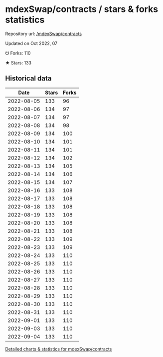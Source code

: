 # mdexSwap/contracts / stars & forks statistics

Repository url: [/mdexSwap/contracts](https://github.com/mdexSwap/contracts)

Updated on Oct 2022, 07

☋ Forks: 110

★ Stars: 133

## Historical data
| Date | Stars | Forks |
|------|-------|-------|
| 2022-08-05 | 133 | 96 | 
| 2022-08-06 | 134 | 97 | 
| 2022-08-07 | 134 | 97 | 
| 2022-08-08 | 134 | 98 | 
| 2022-08-09 | 134 | 100 | 
| 2022-08-10 | 134 | 101 | 
| 2022-08-11 | 134 | 101 | 
| 2022-08-12 | 134 | 102 | 
| 2022-08-13 | 134 | 105 | 
| 2022-08-14 | 134 | 106 | 
| 2022-08-15 | 134 | 107 | 
| 2022-08-16 | 133 | 108 | 
| 2022-08-17 | 133 | 108 | 
| 2022-08-18 | 133 | 108 | 
| 2022-08-19 | 133 | 108 | 
| 2022-08-20 | 133 | 108 | 
| 2022-08-21 | 133 | 108 | 
| 2022-08-22 | 133 | 109 | 
| 2022-08-23 | 133 | 109 | 
| 2022-08-24 | 133 | 110 | 
| 2022-08-25 | 133 | 110 | 
| 2022-08-26 | 133 | 110 | 
| 2022-08-27 | 133 | 110 | 
| 2022-08-28 | 133 | 110 | 
| 2022-08-29 | 133 | 110 | 
| 2022-08-30 | 133 | 110 | 
| 2022-08-31 | 133 | 110 | 
| 2022-09-01 | 133 | 110 | 
| 2022-09-03 | 133 | 110 | 
| 2022-09-04 | 133 | 110 | 


[Detailed charts & statistics for mdexSwap/contracts](https://reviewgithub.com/rep/mdexSwap/contracts)

